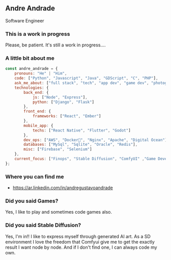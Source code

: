 <h2>Andre Andrade</h2>
<p>Software Engineer</P>

### This is a work in progress
Please, be patient. It's still a work in progress.... 

### A little bit about me

```javascript
const andre_andrade = {
    pronouns: "He" | "Him",
    code: ["Python", "Javascript", "Java", "GDScript", "C", "PHP"],
    ask_me_about: ["full stack", "tech", "app dev", "game dev", "photography"],
    technologies: {
        back_end: {
            js: ["Node", "Express"],
            python: ["Django", "Flask"]
        },
        front_end: {
            frameworks: ["React", "Ember"]
        },
        mobile_app: {
            techs: ["React Native", "Flutter", "Godot"]
        },
        dev_ops: ["AWS", "Docker🐳", "Nginx", "Apache", "Digital Ocean"],
        databases: ["MySql", "Sqlite", "Oracle", "Redis"],
        misc: ["Firebase", "Selenium"]
    },
    current_focus: ["Finops", "Stable Diffusion", "ComfyUI" ,"Game Development"] 
};
```

### Where you can find me
- https://ar.linkedin.com/in/andregustavoandrade

### Did you said Games? 
Yes, I like to play and sometimes code games also.

### Did you said Stable Diffusion? 
Yes, I'm in!! I like to express myself through generated AI art. As a SD environment I love the freedom that Comfyui give me to get the exactly result I want node by node. And if I don't find one, I can always code my own.


